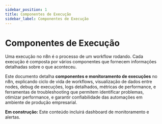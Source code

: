 ```yaml
---
sidebar_position: 1
title: Componentes de Execução
sidebar_label: Componentes de Execução
---
```


#  Componentes de Execução

Uma execução no n8n é o processo de um workflow rodando. Cada execução é composta por vários componentes que fornecem informações detalhadas sobre o que aconteceu.

Este documento detalha **componentes e monitoramento de execuções** no n8n, explicando ciclo de vida de workflows, visualização de dados entre nodes, debug de execuções, logs detalhados, métricas de performance, e ferramentas de troubleshooting que permitem identificar problemas, otimizar performance, e garantir confiabilidade das automações em ambiente de produção empresarial.

<div class="em-construcao">
   
  <strong>Em construção:</strong> Este conteúdo incluirá dashboard de monitoramento e alertas.
</div>

